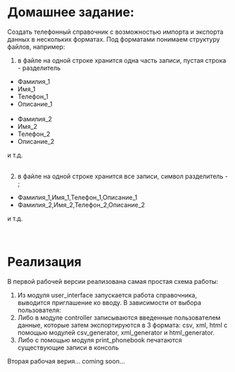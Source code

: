 # Домашнее задание:

Создать телефонный справочник с возможностью импорта и экспорта данных в нескольких форматах. Под форматами понимаем структуру файлов, например: 

1. в файле на одной строке хранится одна часть записи, пустая строка - разделитель

* Фамилия_1
* Имя_1
* Телефон_1
* Описание_1
<br><br>
* Фамилия_2
* Имя_2
* Телефон_2
* Описание_2

и т.д.
<br><br>

2. в файле на одной строке хранится все записи, символ разделитель - ; 

* Фамилия_1,Имя_1,Телефон_1,Описание_1
* Фамилия_2,Имя_2,Телефон_2,Описание_2

и т.д.
<br><br><br>

# Реализация
В первой рабочей версии реализована самая простая схема работы:
1. Из модуля user_interface запускается работа справочника, выводится приглашение ко вводу. В зависимости от выбора пользователя: 
2. Либо в модуле controller записываются введенные пользователем данные, которые затем экспортируются в 3 формата: csv, xml, html с помощью модулей csv_generator, xml_generator и html_generator.
3. Либо с помощью модуля print_phonebook печатаются существующие записи в консоль

Вторая рабочая верия... coming soon...